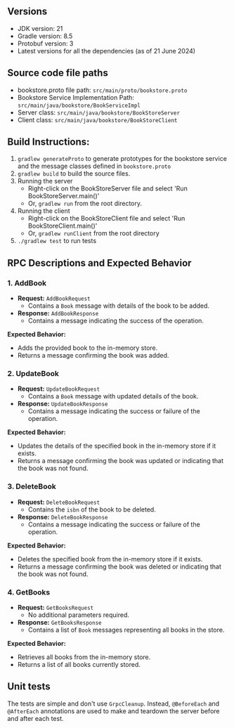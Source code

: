 ## Versions
- JDK version: 21
- Gradle version: 8.5
- Protobuf version: 3
- Latest versions for all the dependencies (as of 21 June 2024)

## Source code file paths
- bookstore.proto file path: `src/main/proto/bookstore.proto`
- Bookstore Service Implementation Path: `src/main/java/bookstore/BookServiceImpl` 
- Server class: `src/main/java/bookstore/BookStoreServer`
- Client class: `src/main/java/bookstore/BookStoreClient`

## Build Instructions:
1. `gradlew generateProto` to generate prototypes for the bookstore service and the message classes defined in `bookstore.proto`
2. `gradlew build` to build the source files.
3. Running the server
   - Right-click on the BookStoreServer file and select 'Run BookStoreServer.main()'
   - Or, `gradlew run` from the root directory.
4. Running the client
   - Right-click on the BookStoreClient file and select 'Run BookStoreClient.main()'
   - Or, `gradlew runClient` from the root directory 
5. `./gradlew test` to run tests


## RPC Descriptions and Expected Behavior

### 1. AddBook

- **Request:** `AddBookRequest`
   - Contains a `Book` message with details of the book to be added.
- **Response:** `AddBookResponse`
   - Contains a message indicating the success of the operation.

**Expected Behavior:**
- Adds the provided book to the in-memory store.
- Returns a message confirming the book was added.

### 2. UpdateBook

- **Request:** `UpdateBookRequest`
   - Contains a `Book` message with updated details of the book.
- **Response:** `UpdateBookResponse`
   - Contains a message indicating the success or failure of the operation.

**Expected Behavior:**
- Updates the details of the specified book in the in-memory store if it exists.
- Returns a message confirming the book was updated or indicating that the book was not found.

### 3. DeleteBook

- **Request:** `DeleteBookRequest`
   - Contains the `isbn` of the book to be deleted.
- **Response:** `DeleteBookResponse`
   - Contains a message indicating the success or failure of the operation.

**Expected Behavior:**
- Deletes the specified book from the in-memory store if it exists.
- Returns a message confirming the book was deleted or indicating that the book was not found.

### 4. GetBooks

- **Request:** `GetBooksRequest`
   - No additional parameters required.
- **Response:** `GetBooksResponse`
   - Contains a list of `Book` messages representing all books in the store.

**Expected Behavior:**
- Retrieves all books from the in-memory store.
- Returns a list of all books currently stored.

## Unit tests

The tests are simple and don't use `GrpcCleanup`. Instead, `@BeforeEach` and `@AfterEach` annotations are used to make and teardown the server before and after each test.